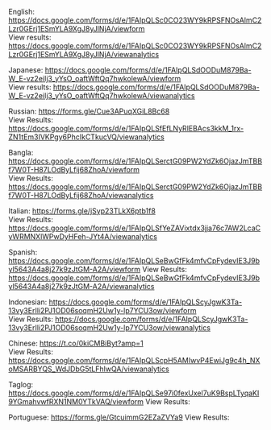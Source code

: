 English: https://docs.google.com/forms/d/e/1FAIpQLSc0CO23WY9kRPSFNOsAlmC2Lzr0GErj1ESmYLA9XgJ8yJlNjA/viewform  
  View results: https://docs.google.com/forms/d/e/1FAIpQLSc0CO23WY9kRPSFNOsAlmC2Lzr0GErj1ESmYLA9XgJ8yJlNjA/viewanalytics  

Japanese: https://docs.google.com/forms/d/e/1FAIpQLSdOODuM879Ba-W_E-vz2eiIj3_yYsO_oaftWftQq7hwkolewA/viewform  
  View results: https://docs.google.com/forms/d/e/1FAIpQLSdOODuM879Ba-W_E-vz2eiIj3_yYsO_oaftWftQq7hwkolewA/viewanalytics  

Russian: https://forms.gle/Cue3APuqXGiL8Bc68  
  View Results: https://docs.google.com/forms/d/e/1FAIpQLSfEfLNyRlEBAcs3kkM_1rx-ZN1tEm3IVKPgy6PhcIkCTkucVQ/viewanalytics  

Bangla: https://docs.google.com/forms/d/e/1FAIpQLSerctG09PW2YdZk6OjazJmTBBf7W0T-H87LOdByLfij68ZhoA/viewform  
  View Results: https://docs.google.com/forms/d/e/1FAIpQLSerctG09PW2YdZk6OjazJmTBBf7W0T-H87LOdByLfij68ZhoA/viewanalytics  

Italian: https://forms.gle/jSyp23TLkX6ptb1f8  
  View Results: https://docs.google.com/forms/d/e/1FAIpQLSfYeZAVixtdx3jja76c7AW2LcaCyWRMNXlWPwDyHFeh-JYt4A/viewanalytics  
  
Spanish: https://docs.google.com/forms/d/e/1FAIpQLSeBwGfFk4mfvCpFydevIE3J9byl5643A4a8j27k9zJtGM-A2A/viewform
  View Results: https://docs.google.com/forms/d/e/1FAIpQLSeBwGfFk4mfvCpFydevIE3J9byl5643A4a8j27k9zJtGM-A2A/viewanalytics

Indonesian: https://docs.google.com/forms/d/e/1FAIpQLScyJgwK3Ta-13vy3ErIli2PJ1OD06soqmH2Uw1y-lp7YCU3ow/viewform  
  View Results: https://docs.google.com/forms/d/e/1FAIpQLScyJgwK3Ta-13vy3ErIli2PJ1OD06soqmH2Uw1y-lp7YCU3ow/viewanalytics  
  
Chinese: https://t.co/0kiCMBiByt?amp=1  
  View Results: https://docs.google.com/forms/d/e/1FAIpQLScpH5AMIwvP4EwiJg9c4h_NXoMSARBYQS_WdJDbG5tLFhlwQA/viewanalytics  
  
Taglog: https://docs.google.com/forms/d/e/1FAIpQLSe97i0fexUxel7uK9BspLTyqaKI9YGmahvwfRXN1NM0YTkVAQ/viewform
  View Results:
  
Portuguese: https://forms.gle/GtcuimmG2EZaZVYa9
  View Results:
